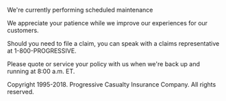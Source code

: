 We're currently performing scheduled maintenance

We appreciate your patience while we improve our experiences for our customers.

Should you need to file a claim, you can speak with a claims representative at 1-800-PROGRESSIVE.

Please quote or service your policy with us when we're back up and running at 8:00 a.m. ET.

Copyright 1995-2018. Progressive Casualty Insurance Company. All rights reserved.